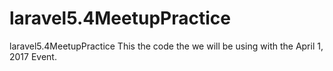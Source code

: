 # laravel5.4MeetupPractice
laravel5.4MeetupPractice
This the code the we will be using with the April 1, 2017 Event.
